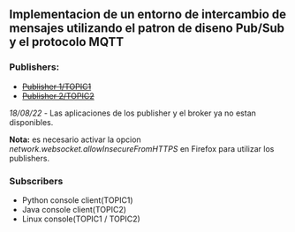 ## Implementacion de un entorno de intercambio de mensajes utilizando el patron de diseno Pub/Sub y el protocolo MQTT

### Publishers:
- ~~[Publisher 1/TOPIC1](https://pub-1.herokuapp.com/)~~
- ~~[Publisher 2/TOPIC2](https://pub-2.herokuapp.com/)~~

*18/08/22* - Las aplicaciones de los publisher y el broker ya no estan disponibles.

**Nota:** es necesario activar la opcion *network.websocket.allowInsecureFromHTTPS* en Firefox para utilizar los publishers.

### Subscribers
- Python console client(TOPIC1)
- Java console client(TOPIC2)
- Linux console(TOPIC1 / TOPIC2)
